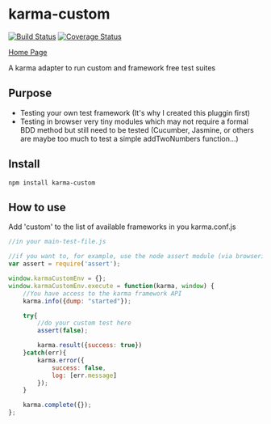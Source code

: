 karma-custom
================

[![Build Status](https://travis-ci.org/AlexisTessier/karma-custom.svg?branch=master)](https://travis-ci.org/AlexisTessier/karma-custom)
[![Coverage Status](https://coveralls.io/repos/AlexisTessier/karma-custom/badge.svg?branch=master&service=github)](https://coveralls.io/github/AlexisTessier/karma-custom?branch=master)

[Home Page](https://github.com/AlexisTessier/karma-custom#readme)

A karma adapter to run custom and framework free test suites

Purpose
-------

- Testing your own test framework (It's why I created this pluggin first)
- Testing in browser very tiny modules which may not require a formal BDD method but still need to be tested (Cucumber, Jasmine, or others are maybe too much to test a simple addTwoNumbers function...)

Install
-------

```
npm install karma-custom
```

How to use
----------

Add 'custom' to the list of available frameworks in you karma.conf.js

```javascript
//in your main-test-file.js

//if you want to, for example, use the node assert module (via browserify)
var assert = require('assert');

window.karmaCustomEnv = {};
window.karmaCustomEnv.execute = function(karma, window) {
	//You have access to the karma framework API
	karma.info({dump: "started"});

	try{
		//do your custom test here
		assert(false);

		karma.result({success: true})
	}catch(err){
		karma.error({
			success: false,
			log: [err.message]
		});
	}

	karma.complete({});
};

```